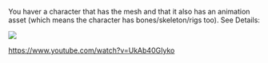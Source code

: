
You haver a character that has the mesh and that it also has an animation asset (which means the character has bones/skeleton/rigs too). See Details:

![](https://i.imgur.com/Jn5VOBJ.png)

https://www.youtube.com/watch?v=UkAb40GIyko